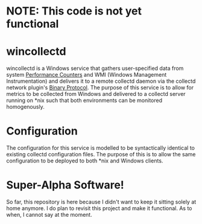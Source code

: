 # NOTE: This code is not yet functional #

wincollectd
===========

wincollectd is a Windows service that gathers user-specified data from system
[Performance Counters](http://msdn.microsoft.com/en-us/library/windows/desktop/aa373083\(v=vs.85\).aspx) and WMI (Windows Management Instrumentation) and delivers it to a remote collectd daemon via the collectd network plugin's [Binary Protocol](http://collectd.org/wiki/index.php/Binary_protocol).  The purpose of this service is to allow for metrics to be collected from Windows and delivered to a collectd server running on *nix such that both environments can be monitored homogenously.

Configuration
=============

The configuration for this service is modelled to be syntactically identical to existing collectd configuration files.  The purpose of this is to allow the same configuration to be deployed to both *nix and Windows clients.

Super-Alpha Software!
=====================

So far, this repository is here because I didn't want to keep it sitting solely at home anymore.  I do plan to revisit this project and make it functional.  As to when, I cannot say at the moment.